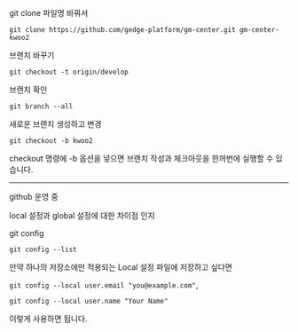 git clone 파일명 바꿔서 

```
git clone https://github.com/gedge-platform/gm-center.git gm-center-kwoo2
```

브랜치 바꾸기

```
git checkout -t origin/develop
```

브랜치 확인

```
git branch --all
```

새로운 브랜치 생성하고 변경

```
git checkout -b kwoo2
```

checkout 명령에 -b 옵션을 넣으면 브랜치 작성과 체크아웃을 한꺼번에 실행할 수 있습니다.



---

github 운영 중

local 설정과 global 설정에 대한 차이점 인지



git config

```
git config --list
```



만약 하나의 저장소에만 적용되는 Local 설정 파일에 저장하고 싶다면

 `git config --local user.email "you@example.com"`, 

`git config --local user.name "Your Name"` 

이렇게 사용하면 됩니다.